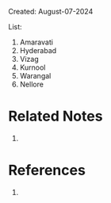 Created: August-07-2024

List:

1. Amaravati
2. Hyderabad
3. Vizag
4. Kurnool
5. Warangal
6. Nellore

# Related Notes

1. 
# References

1. 
